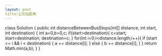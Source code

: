 ```yaml
---
layout: post
title:公交站距离
---
```


class Solution {
    public int distanceBetweenBusStops(int[] distance, int start, int destination) {
        int a=0,b=0,c;
        if(start>destination){
            c=start;
            start=destination;
            destination=c;
        }
        for(int i=0;i<distance.length;i++){
            if (start <= i && i < destination) {
                a += distance[i];
            } else {
                b += distance[i];
            }
        }
        return Math.min(a,b);
    }
}
